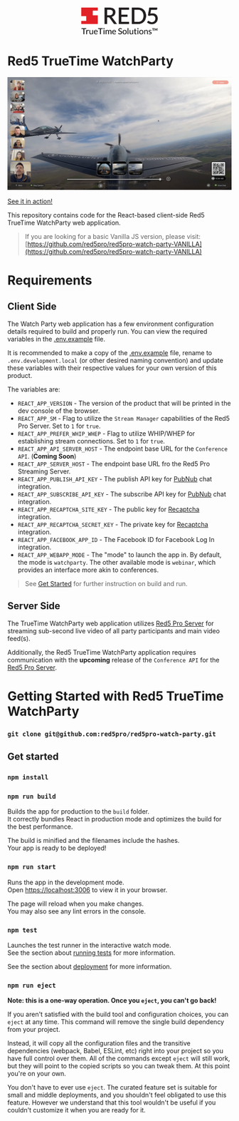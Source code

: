 <h3 align="center">
  <img src="assets/Red5_Truetime_black.png" alt="Red5 TrueTime" style="height: 60px" />
</h3>

# Red5 TrueTime WatchParty

![Red5 TrueTime WatchParty](docs/watchparty-vod.png)

[See it in action!](https://www.youtube.com/watch?v=EhleTDPz-B8&list=TLGGpEZCWusB0F4yODExMjAyMg)

This repository contains code for the React-based client-side Red5 TrueTime WatchParty web application.

> If you are looking for a basic Vanilla JS version, please visit: [https://github.com/red5pro/red5pro-watch-party-VANILLA](https://github.com/red5pro/red5pro-watch-party-VANILLA)

# Requirements

## Client Side

The Watch Party web application has a few environment configuration details required to build and properly run. You can view the required variables in the [.env.example](.env.example) file.

It is recommended to make a copy of the [.env.example](.env.example) file, rename to `.env.development.local` (or other desired naming convention) and update these variables with their respective values for your own version of this product.

The variables are:

* `REACT_APP_VERSION` - The version of the product that will be printed in the dev console of the browser.
* `REACT_APP_SM` - Flag to utilize the `Stream Manager` capabilities of the Red5 Pro Server. Set to `1` for `true`.
* `REACT_APP_PREFER_WHIP_WHEP` - Flag to utilize WHIP/WHEP for establishing stream connections. Set to `1` for `true`.
* `REACT_APP_API_SERVER_HOST` - The endpoint base URL for the `Conference API`. (**Coming Soon**)
* `REACT_APP_SERVER_HOST` - The endpoint base URL fro the Red5 Pro Streaming Server.
* `REACT_APP_PUBLISH_API_KEY` - The publish API key for [PubNub](https://www.pubnub.com/) chat integration.
* `REACT_APP_SUBSCRIBE_API_KEY` - The subscribe API key for [PubNub](https://www.pubnub.com/) chat integration.
* `REACT_APP_RECAPTCHA_SITE_KEY` - The public key for [Recaptcha](https://developers.google.com/recaptcha/) integration.
* `REACT_APP_RECAPTCHA_SECRET_KEY` - The private key for [Recaptcha](https://developers.google.com/recaptcha/) integration.
* `REACT_APP_FACEBOOK_APP_ID` - The Facebook ID for Facebook Log In integration.
* `REACT_APP_WEBAPP_MODE` - The "mode" to launch the app in. By default, the mode is `watchparty`. The other available mode is `webinar`, which provides an interface more akin to conferences.

> See [Get Started](#get-started) for further instruction on build and run.

## Server Side

The TrueTime WatchParty web application utilizes [Red5 Pro Server](https://www.red5pro.com/) for streaming sub-second live video of all party participants and main video feed(s).

Additionally, the Red5 TrueTime WatchParty application requires communication with the **upcoming** release of the `Conference API` for the [Red5 Pro Server](https://www.red5pro.com/).

# Getting Started with Red5 TrueTime WatchParty

### `git clone git@github.com:red5pro/red5pro-watch-party.git`

## Get started

### `npm install`

### `npm run build`

Builds the app for production to the `build` folder.\
It correctly bundles React in production mode and optimizes the build for the best performance.

The build is minified and the filenames include the hashes.\
Your app is ready to be deployed!

### `npm run start`

Runs the app in the development mode.\
Open [https://localhost:3006](https://localhost:3006) to view it in your browser.

The page will reload when you make changes.\
You may also see any lint errors in the console.

### `npm test`

Launches the test runner in the interactive watch mode.\
See the section about [running tests](https://facebook.github.io/create-react-app/docs/running-tests) for more information.


See the section about [deployment](https://facebook.github.io/create-react-app/docs/deployment) for more information.

### `npm run eject`

**Note: this is a one-way operation. Once you `eject`, you can't go back!**

If you aren't satisfied with the build tool and configuration choices, you can `eject` at any time. This command will remove the single build dependency from your project.

Instead, it will copy all the configuration files and the transitive dependencies (webpack, Babel, ESLint, etc) right into your project so you have full control over them. All of the commands except `eject` will still work, but they will point to the copied scripts so you can tweak them. At this point you're on your own.

You don't have to ever use `eject`. The curated feature set is suitable for small and middle deployments, and you shouldn't feel obligated to use this feature. However we understand that this tool wouldn't be useful if you couldn't customize it when you are ready for it.
